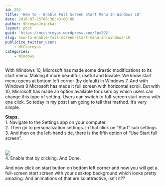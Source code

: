```yaml
---
id: 292
title: 'How to - Enable Full Screen Start Menu In Windows 10'
date: 2016-07-25T08:36:43+00:00
author: ShreyasJejurkar
layout: post
guid: 'https://mccshreyas.wordpress.com/?p=292'
slug: how-to-enable-full-screen-start-menu-in-windows-10
publicize_twitter_user:
    - MCCshreyas
categories:
    - Windows
---
```


With Windows 10, Microsoft has made some drastic modifications to its start menu. Making it more beautiful, useful and lovable. We know start menu opens at bottom left corner (by default) in Windows 7. And with Windows 8 Microsoft has made it full screen with horizontal scroll. But with 10, Microsoft has made an option available for users by which users can change this type of setting. Users can switch to full-screen start menu with one click. So today in my post I am going to tell that method. It’s very simple.

**Steps.**   
1\. Navigate to the Settings app on your computer.  
2\. Then go to personalization settings. In that click on “Start” sub settings  
3\. And then on the left-hand side, there is the fifth option of “Use Start full screen”.

[  
![](http://mccshreyas.files.wordpress.com/2016/07/savedpicture-201672514847.png?w=700)  ](http://mccshreyas.files.wordpress.com/2016/07/savedpicture-201672514847.png)  
4\. Enable that by clicking. And Done.

And now click on start button on bottom left corner and now you will get a full-screen start screen with your desktop background which looks pretty amazing. And animations of that are so attractive, isn’t it??